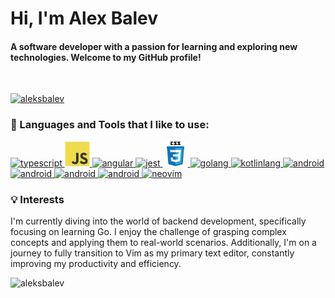 <h1 align="left">Hi, I'm Alex Balev</h1>
<h4 align="left">A software developer with a passion for learning and exploring new technologies. Welcome to my GitHub profile!</h3>
<br>

<p align="left"> <a href="https://github.com/ryo-ma/github-profile-trophy"><img src="https://github-profile-trophy.vercel.app/?username=aleksbalev&theme=onedark&title=PullRequest,Commits,Repositories" alt="aleksbalev" /></a> </p>

<h3 align="left">🚀 Languages and Tools that I like to use:</h3>
<p align="left">
  <a href="https://www.typescriptlang.org/" target="_blank" rel="noreferrer"> <img src="https://www.vectorlogo.zone/logos/typescriptlang/typescriptlang-icon.svg" alt="typescript" width="40" height="40"/> </a>
  <a href="https://developer.mozilla.org/en-US/docs/Web/JavaScript" target="_blank" rel="noreferrer"> <img src="https://raw.githubusercontent.com/devicons/devicon/master/icons/javascript/javascript-original.svg" alt="javascript" width="40" height="40"/> </a>
  <a href="https://angular.io/" target="_blank" rel="noreferrer"> <img src="https://www.vectorlogo.zone/logos/angular/angular-icon.svg" alt="angular" width="40" height="40"/> </a>
  <a href="https://jestjs.io" target="_blank" rel="noreferrer"> <img src="https://www.vectorlogo.zone/logos/jestjsio/jestjsio-icon.svg" alt="jest" width="40" height="40"/> </a>
  <a href="https://www.w3schools.com/css/" target="_blank" rel="noreferrer"> <img src="https://raw.githubusercontent.com/devicons/devicon/master/icons/css3/css3-original-wordmark.svg" alt="css3" width="40" height="40"/> </a>
  <a href="https://go.dev/" target="_blank" rel="noreferrer"> <img src="https://www.vectorlogo.zone/logos/golang/golang-official.svg" alt="golang" width="40" height="40"/> </a>
  <a href="https://kotlinlang.org/" target="_blank" rel="noreferrer"> <img src="https://www.vectorlogo.zone/logos/kotlinlang/kotlinlang-icon.svg" alt="kotlinlang" width="40" height="40"/> </a>
  <a href="https://www.android.com/" target="_blank" rel="noreferrer"> <img src="https://www.vectorlogo.zone/logos/android/android-official.svg" alt="android" width="40" height="40"/> </a>
  <a href="https://www.android.com/" target="_blank" rel="noreferrer"> <img src="https://www.vectorlogo.zone/logos/android/android-official.svg" alt="android" width="40" height="40"/> </a>
  <a href="https://www.swift.org/" target="_blank" rel="noreferrer"> <img src="https://www.vectorlogo.zone/logos/swift/swift-icon.svg" alt="android" width="40" height="40"/> </a>
  <a href="https://www.apple.com/os/ios/" target="_blank" rel="noreferrer"> <img src="https://www.vectorlogo.zone/logos/apple/apple-icon.svg" alt="android" width="40" height="40"/> </a>
  <a href="https://neovim.io/" target="_blank" rel="noreferrer"> <img src="https://www.vectorlogo.zone/logos/neovimio/neovimio-icon.svg" alt="neovim" width="40" height="40"/> </a>
</p>

<h3>💡 Interests</h3>
<p align="left">
  I'm currently diving into the world of backend development, specifically focusing on learning Go. I enjoy the challenge of grasping complex concepts and applying them to real-world scenarios. Additionally, I'm on a     journey to fully transition to Vim as my primary text editor, constantly improving my productivity and efficiency.
</p>

<p><img align="left" src="https://github-readme-stats.vercel.app/api/top-langs?username=aleksbalev&show_icons=true&locale=en&layout=compact" alt="aleksbalev" /></p>
